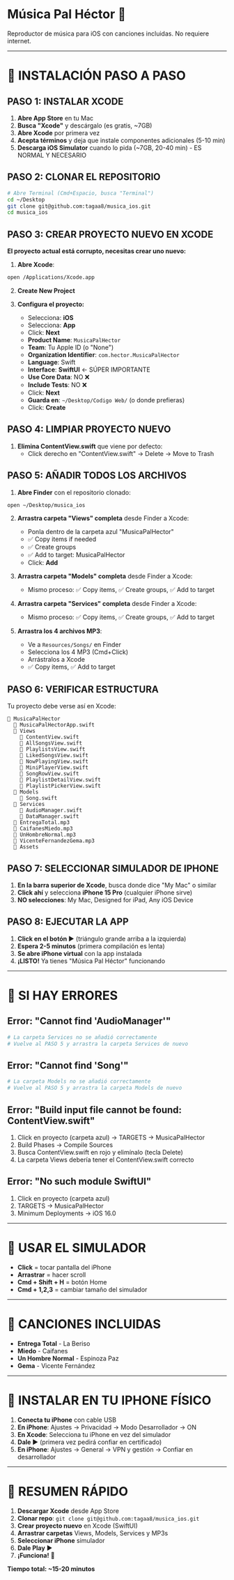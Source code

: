 # Música Pal Héctor 🎵

Reproductor de música para iOS con canciones incluidas. No requiere internet.

---

# 🚀 INSTALACIÓN PASO A PASO

## PASO 1: INSTALAR XCODE

1. **Abre App Store** en tu Mac
2. **Busca "Xcode"** y descárgalo (es gratis, ~7GB)
3. **Abre Xcode** por primera vez
4. **Acepta términos** y deja que instale componentes adicionales (5-10 min)
5. **Descarga iOS Simulator** cuando lo pida (~7GB, 20-40 min) - ES NORMAL Y NECESARIO

## PASO 2: CLONAR EL REPOSITORIO

```bash
# Abre Terminal (Cmd+Espacio, busca "Terminal")
cd ~/Desktop
git clone git@github.com:tagaa8/musica_ios.git
cd musica_ios
```

## PASO 3: CREAR PROYECTO NUEVO EN XCODE

**El proyecto actual está corrupto, necesitas crear uno nuevo:**

1. **Abre Xcode**:
```bash
open /Applications/Xcode.app
```

2. **Create New Project**

3. **Configura el proyecto:**
   - Selecciona: **iOS**
   - Selecciona: **App**
   - Click: **Next**
   - **Product Name**: `MusicaPalHector`
   - **Team**: Tu Apple ID (o "None")
   - **Organization Identifier**: `com.hector.MusicaPalHector`
   - **Language**: Swift
   - **Interface**: **SwiftUI** ← SÚPER IMPORTANTE
   - **Use Core Data**: NO ❌
   - **Include Tests**: NO ❌
   - Click: **Next**
   - **Guarda en**: `~/Desktop/Codigo Web/` (o donde prefieras)
   - Click: **Create**

## PASO 4: LIMPIAR PROYECTO NUEVO

1. **Elimina ContentView.swift** que viene por defecto:
   - Click derecho en "ContentView.swift" → Delete → Move to Trash

## PASO 5: AÑADIR TODOS LOS ARCHIVOS

1. **Abre Finder** con el repositorio clonado:
```bash
open ~/Desktop/musica_ios
```

2. **Arrastra carpeta "Views" completa** desde Finder a Xcode:
   - Ponla dentro de la carpeta azul "MusicaPalHector"
   - ✅ Copy items if needed
   - ✅ Create groups  
   - ✅ Add to target: MusicaPalHector
   - Click: **Add**

3. **Arrastra carpeta "Models" completa** desde Finder a Xcode:
   - Mismo proceso: ✅ Copy items, ✅ Create groups, ✅ Add to target

4. **Arrastra carpeta "Services" completa** desde Finder a Xcode:
   - Mismo proceso: ✅ Copy items, ✅ Create groups, ✅ Add to target

5. **Arrastra los 4 archivos MP3**:
   - Ve a `Resources/Songs/` en Finder
   - Selecciona los 4 MP3 (Cmd+Click)
   - Arrástralos a Xcode
   - ✅ Copy items, ✅ Add to target

## PASO 6: VERIFICAR ESTRUCTURA

Tu proyecto debe verse así en Xcode:
```
📂 MusicaPalHector
  📄 MusicaPalHectorApp.swift
  📂 Views
    📄 ContentView.swift
    📄 AllSongsView.swift
    📄 PlaylistsView.swift
    📄 LikedSongsView.swift
    📄 NowPlayingView.swift
    📄 MiniPlayerView.swift
    📄 SongRowView.swift
    📄 PlaylistDetailView.swift
    📄 PlaylistPickerView.swift
  📂 Models
    📄 Song.swift
  📂 Services
    📄 AudioManager.swift
    📄 DataManager.swift
  🎵 EntregaTotal.mp3
  🎵 CaifanesMiedo.mp3
  🎵 UnHombreNormal.mp3
  🎵 VicenteFernandezGema.mp3
  📂 Assets
```

## PASO 7: SELECCIONAR SIMULADOR DE IPHONE

1. **En la barra superior de Xcode**, busca donde dice "My Mac" o similar
2. **Click ahí** y selecciona **iPhone 15 Pro** (cualquier iPhone sirve)
3. **NO selecciones**: My Mac, Designed for iPad, Any iOS Device

## PASO 8: EJECUTAR LA APP

1. **Click en el botón ▶️** (triángulo grande arriba a la izquierda)
2. **Espera 2-5 minutos** (primera compilación es lenta)
3. **Se abre iPhone virtual** con la app instalada
4. **¡LISTO!** Ya tienes "Música Pal Héctor" funcionando

---

# 🔧 SI HAY ERRORES

## Error: "Cannot find 'AudioManager'"
```bash
# La carpeta Services no se añadió correctamente
# Vuelve al PASO 5 y arrastra la carpeta Services de nuevo
```

## Error: "Cannot find 'Song'"
```bash
# La carpeta Models no se añadió correctamente  
# Vuelve al PASO 5 y arrastra la carpeta Models de nuevo
```

## Error: "Build input file cannot be found: ContentView.swift"
1. Click en proyecto (carpeta azul) → TARGETS → MusicaPalHector
2. Build Phases → Compile Sources
3. Busca ContentView.swift en rojo y elimínalo (tecla Delete)
4. La carpeta Views debería tener el ContentView.swift correcto

## Error: "No such module SwiftUI"
1. Click en proyecto (carpeta azul)
2. TARGETS → MusicaPalHector
3. Minimum Deployments → iOS 16.0

---

# 📱 USAR EL SIMULADOR

- **Click** = tocar pantalla del iPhone
- **Arrastrar** = hacer scroll
- **Cmd + Shift + H** = botón Home
- **Cmd + 1,2,3** = cambiar tamaño del simulador

---

# 🎵 CANCIONES INCLUIDAS

- **Entrega Total** - La Beriso
- **Miedo** - Caifanes
- **Un Hombre Normal** - Espinoza Paz
- **Gema** - Vicente Fernández

---

# 📱 INSTALAR EN TU IPHONE FÍSICO

1. **Conecta tu iPhone** con cable USB
2. **En iPhone**: Ajustes → Privacidad → Modo Desarrollador → ON
3. **En Xcode**: Selecciona tu iPhone en vez del simulador
4. **Dale ▶️** (primera vez pedirá confiar en certificado)
5. **En iPhone**: Ajustes → General → VPN y gestión → Confiar en desarrollador

---

# 🎯 RESUMEN RÁPIDO

1. **Descargar Xcode** desde App Store
2. **Clonar repo**: `git clone git@github.com:tagaa8/musica_ios.git`
3. **Crear proyecto nuevo** en Xcode (SwiftUI)
4. **Arrastrar carpetas** Views, Models, Services y MP3s
5. **Seleccionar iPhone** simulador
6. **Dale Play** ▶️
7. **¡Funciona!** 🎉

**Tiempo total: ~15-20 minutos**